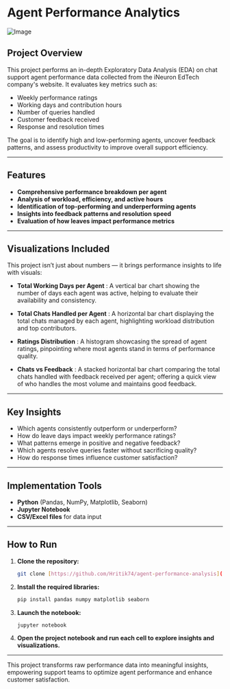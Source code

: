 # Agent Performance Analytics  

![Image](https://github.com/user-attachments/assets/903b940e-0a7c-4adf-bcbe-d8138a7a9f23)

## Project Overview  
This project performs an in-depth Exploratory Data Analysis (EDA) on chat support agent performance data collected from the iNeuron EdTech company's website. It evaluates key metrics such as:  
- Weekly performance ratings 
- Working days and contribution hours  
- Number of queries handled  
- Customer feedback received  
- Response and resolution times  

The goal is to identify high and low-performing agents, uncover feedback patterns, and assess productivity to improve overall support efficiency.  

---

## Features  
- **Comprehensive performance breakdown per agent**  
- **Analysis of workload, efficiency, and active hours**  
- **Identification of top-performing and underperforming agents**  
- **Insights into feedback patterns and resolution speed**  
- **Evaluation of how leaves impact performance metrics**  

---

## Visualizations Included  
This project isn’t just about numbers — it brings performance insights to life with visuals:  

- **Total Working Days per Agent** : A vertical bar chart showing the number of days each agent was active, helping to evaluate their availability and consistency.

- **Total Chats Handled per Agent** : A horizontal bar chart displaying the total chats managed by each agent, highlighting workload distribution and top contributors.

- **Ratings Distribution** : A histogram showcasing the spread of agent ratings, pinpointing where most agents stand in terms of performance quality.

- **Chats vs Feedback** : A stacked horizontal bar chart comparing the total chats handled with feedback received per agent; offering a quick view of who handles the most volume and maintains good feedback.  



---

## Key Insights  
- Which agents consistently outperform or underperform?  
- How do leave days impact weekly performance ratings?  
- What patterns emerge in positive and negative feedback?  
- Which agents resolve queries faster without sacrificing quality?  
- How do response times influence customer satisfaction?  

---

## Implementation Tools 
- **Python** (Pandas, NumPy, Matplotlib, Seaborn)  
- **Jupyter Notebook**  
- **CSV/Excel files** for data input  

---

## How to Run  
1. **Clone the repository:**  
    ```bash
    git clone [https://github.com/Hritik74/agent-performance-analysis](https://github.com/Hritik74/AgentPerformanceEDA)
    ```  

2. **Install the required libraries:**  
    ```bash
    pip install pandas numpy matplotlib seaborn
    ```  

3. **Launch the notebook:**  
    ```bash
    jupyter notebook
    ```  

4. **Open the project notebook and run each cell to explore insights and visualizations.**  

---

This project transforms raw performance data into meaningful insights, empowering support teams to optimize agent performance and enhance customer satisfaction.  
